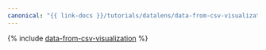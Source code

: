 ```yaml
---
canonical: "{{ link-docs }}/tutorials/datalens/data-from-csv-visualization"
---
```


{% include [data-from-csv-visualization](../../_tutorials/datalens/data-from-csv-visualization.md) %}
